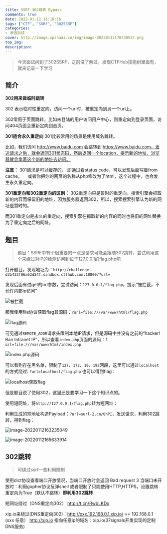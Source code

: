 ```yaml
---
title: SSRF 302跳转 Bypass
comments: true
date: 2022-01-12 16:18:16
tags: ["CTF", "SSRF", "302SSRF"]
categories:
- 渗透测试
cover: http://image.xpshuai.cn/img/image-20220112170230537.png
top_img:
description:
---
```


> 今天面试问到了302SSRF，之前没了解过，发现CTFHub技能树里面有，就来记录一下学习

## 简介

**302用来做临时跳转**

302 表示临时性重定向，访问一个url时，被重定向到另一个url上。

302常用于页面跳转，比如未登陆的用户访问用户中心，则重定向到登录页面，访问404页面会重新定向到首页。

**301适合永久重定向**
301比较常用的场景是使用域名跳转。

比如，我们访问 http://www.baidu.com 会跳转到 https://www.baidu.com，发送请求之后，就会返回301状态码，然后返回一个location，提示新的地址，浏览器就会拿着这个新的地址去访问。

**注意：** 301请求是可以缓存的， 即通过看status code，可以发现后面写着from cache。
　或者你把你的网页的名称从php修改为了html，这个过程中，也会发生永久重定向。



**301重定向和302重定向的区别：**
302重定向只是暂时的重定向，搜索引擎会抓取新的内容而保留旧的地址，因为服务器返回302，所以，搜索搜索引擎认为新的网址是暂时的。

而301重定向是永久的重定向，搜索引擎在抓取新的内容的同时也将旧的网址替换为了重定向之后的网址。




## 题目

> 题目：SSRF中有个很重要的一点是请求可能会跟随302跳转，尝试利用这个来绕过对IP的检测访问到位于127.0.0.1的flag.php吧



打开题目，发现地址为：`http://challenge-d3b433f06a62d54f.sandbox.ctfhub.com:10800/?url=`

发现后面有过get的url参数，尝试访问：`127.0.0.1/flag.php`，提示“被拦截，不允许内部ip访问”

![被拦截](http://image.xpshuai.cn/img/image-20220112162357324.png)

那我使用file协议获取flag其源码：`?url=file:///var/www/html/flag.php`

![flag源码](http://image.xpshuai.cn/img/image-20220112164113528.png)

可见通过`REMOTE_ADDR`请求头限制本地IP请求，但是源码中并没有之前的“hacker! Ban Intranet IP”，所以查看`index.php`页面的源码：`?url=file:///var/www/html/index.php`

![index.php源码](http://image.xpshuai.cn/img/image-20220112164359513.png)



可以看到存在黑名单，限制了`127`、`172`、`10`、`192`网段，这里可以通过`localhost`的方式绕过: `?url=localhost/flag.php`
也可以得到flag：

![localhost获取flag](http://image.xpshuai.cn/img/image-20220112164508498.png)





但是题目说了使用302，这里还是要学习一下这个知识点的。

使用短网址，将`http://127.0.0.1/flag.php`转为短网址：



利用生成的短地址构造Payload：`?url=surl-2.cn/0nPI`，发送请求，利用302跳转，得到flag：

![image-20220112163235049](http://image.xpshuai.cn/img/image-20220112163235049.png)



![image-20220112165633914](http://image.xpshuai.cn/img/image-20220112165633914.png)











## 302跳转

> 可绕过ssrf一些利用限制



使用dict协议查看端口开放情况，当端口开放时会返回 Bad request 3 当端口未开放时：利用gopher协议反弹shell 或者限制了只能使用HTTP,HTTPS，设置跳转重定向为True（默认不跳转）**即利用302跳转**







短网址绕过（DNS重定向302） http://t.cn/RwbLKDx

xip.io来绕过(DNS重定向302)：http://xxx.192.168.0.1.xip.io/ == 192.168.0.1 (xxx 任意） http://xip.io  指向任意ip的域名：xip.io(37signals开发实现的定制DNS服务)







